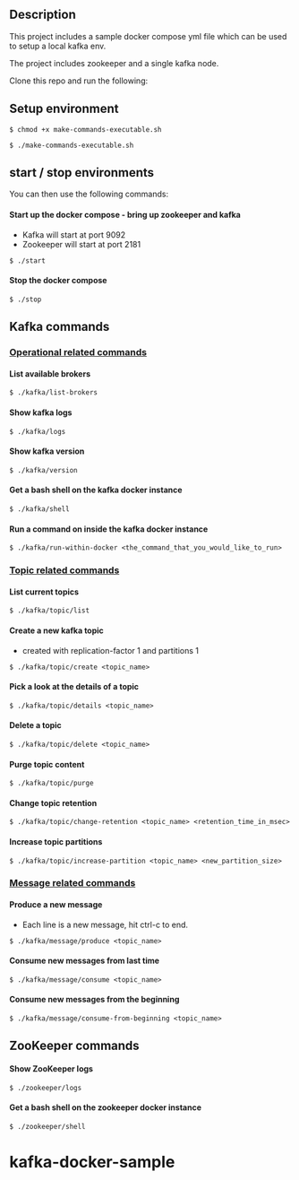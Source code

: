 ## Description

This project includes a sample docker compose yml file which can be used to setup a local kafka env.

The project includes zookeeper and a single kafka node.

Clone this repo and run the following:

## Setup environment
```
$ chmod +x make-commands-executable.sh

$ ./make-commands-executable.sh
```
## start / stop environments

You can then use the following commands:

#### Start up the docker compose - bring up zookeeper and kafka
* Kafka will start at port 9092
* Zookeeper will start at port 2181

```
$ ./start
```

#### Stop the docker compose
```
$ ./stop
```


## Kafka commands

### <U>Operational related commands</U>

#### List available brokers
```
$ ./kafka/list-brokers
```
#### Show kafka logs
```
$ ./kafka/logs
```
#### Show kafka version
```
$ ./kafka/version
```
#### Get a bash shell on the kafka docker instance
```
$ ./kafka/shell
```
#### Run a command on inside the kafka docker instance
```
$ ./kafka/run-within-docker <the_command_that_you_would_like_to_run>
```
### <U>Topic related commands</U>

#### List current topics
```
$ ./kafka/topic/list
```
#### Create a new kafka topic
* created with replication-factor 1 and partitions 1
```
$ ./kafka/topic/create <topic_name>
```
#### Pick a look at the details of a topic
```
$ ./kafka/topic/details <topic_name>
```
#### Delete a topic
```
$ ./kafka/topic/delete <topic_name>
```
#### Purge topic content
```
$ ./kafka/topic/purge
```
#### Change topic retention
```
$ ./kafka/topic/change-retention <topic_name> <retention_time_in_msec>
```
#### Increase topic partitions
```
$ ./kafka/topic/increase-partition <topic_name> <new_partition_size>
```
### <U>Message related commands</U>
#### Produce a new message
* Each line is a new message, hit ctrl-c to end.
```
$ ./kafka/message/produce <topic_name>
```
#### Consume new messages from last time
```
$ ./kafka/message/consume <topic_name>
```
#### Consume new messages from the beginning
```
$ ./kafka/message/consume-from-beginning <topic_name>
```


## ZooKeeper commands

#### Show ZooKeeper logs
```
$ ./zookeeper/logs
```
#### Get a bash shell on the zookeeper docker instance
```
$ ./zookeeper/shell
```

# kafka-docker-sample
